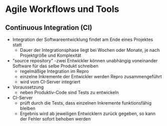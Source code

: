 # Agile Workflows und Tools

## Continuous Integration (CI)

- Integration der Softwareentwicklung findet am Ende eines Projektes statt
  - Dauer der Integrationsphase liegt bei Wochen oder Monate, je nach Projektgröße und Komplexität
- "source repository"
  -zwei Entwickler können unabhängig voneinander Software für das selbe Produkt schreiben
  - regelmäßige Integration im Repro
  - einzelne Inkremente der Entwickler werden Repro zusammengeführt
  - wird vom CI-Server integriert
- Voraussetzung
  - neben Produktiv-Code sind Tests zu entwickeln
- CI-Server
  - prüft durch die Tests, dass einzelnen Inkremente funktionsfähig bleiben
  - Ergebnis wird ab jeweiligen Entwicklern zurück gegeben, so kann der Fehler sofort behoben werden
